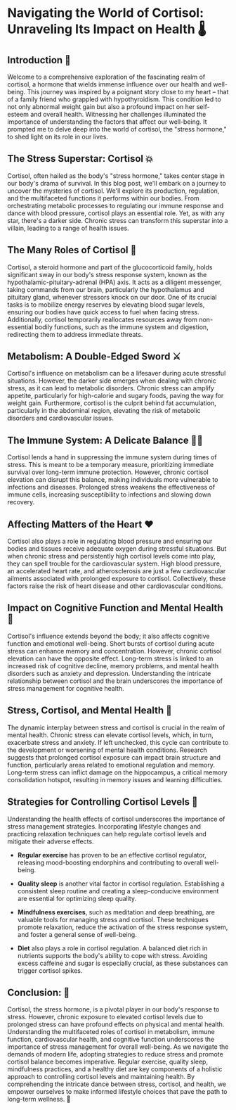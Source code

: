 # Navigating the World of Cortisol: Unraveling Its Impact on Health 🌡️

## Introduction 📖

Welcome to a comprehensive exploration of the fascinating realm of cortisol, a hormone that wields immense influence over our health and well-being. This journey was inspired by a poignant story close to my heart – that of a family friend who grappled with hypothyroidism. This condition led to not only abnormal weight gain but also a profound impact on her self-esteem and overall health. Witnessing her challenges illuminated the importance of understanding the factors that affect our well-being. It prompted me to delve deep into the world of cortisol, the "stress hormone," to shed light on its role in our lives.

## The Stress Superstar: Cortisol 💥

Cortisol, often hailed as the body's "stress hormone," takes center stage in our body's drama of survival. In this blog post, we'll embark on a journey to uncover the mysteries of cortisol. We'll explore its production, regulation, and the multifaceted functions it performs within our bodies. From orchestrating metabolic processes to regulating our immune response and dance with blood pressure, cortisol plays an essential role. Yet, as with any star, there's a darker side. Chronic stress can transform this superstar into a villain, leading to a range of health issues.

## The Many Roles of Cortisol 🧢

Cortisol, a steroid hormone and part of the glucocorticoid family, holds significant sway in our body's stress response system, known as the hypothalamic-pituitary-adrenal (HPA) axis. It acts as a diligent messenger, taking commands from our brain, particularly the hypothalamus and pituitary gland, whenever stressors knock on our door. One of its crucial tasks is to mobilize energy reserves by elevating blood sugar levels, ensuring our bodies have quick access to fuel when facing stress. Additionally, cortisol temporarily reallocates resources away from non-essential bodily functions, such as the immune system and digestion, redirecting them to address immediate threats.

## Metabolism: A Double-Edged Sword ⚔️

Cortisol's influence on metabolism can be a lifesaver during acute stressful situations. However, the darker side emerges when dealing with chronic stress, as it can lead to metabolic disorders. Chronic stress can amplify appetite, particularly for high-calorie and sugary foods, paving the way for weight gain. Furthermore, cortisol is the culprit behind fat accumulation, particularly in the abdominal region, elevating the risk of metabolic disorders and cardiovascular issues.

## The Immune System: A Delicate Balance 🤹‍♂️

Cortisol lends a hand in suppressing the immune system during times of stress. This is meant to be a temporary measure, prioritizing immediate survival over long-term immune protection. However, chronic cortisol elevation can disrupt this balance, making individuals more vulnerable to infections and diseases. Prolonged stress weakens the effectiveness of immune cells, increasing susceptibility to infections and slowing down recovery.

## Affecting Matters of the Heart ❤️

Cortisol also plays a role in regulating blood pressure and ensuring our bodies and tissues receive adequate oxygen during stressful situations. But when chronic stress and persistently high cortisol levels come into play, they can spell trouble for the cardiovascular system. High blood pressure, an accelerated heart rate, and atherosclerosis are just a few cardiovascular ailments associated with prolonged exposure to cortisol. Collectively, these factors raise the risk of heart disease and other cardiovascular conditions.

## Impact on Cognitive Function and Mental Health 🧠

Cortisol's influence extends beyond the body; it also affects cognitive function and emotional well-being. Short bursts of cortisol during acute stress can enhance memory and concentration. However, chronic cortisol elevation can have the opposite effect. Long-term stress is linked to an increased risk of cognitive decline, memory problems, and mental health disorders such as anxiety and depression. Understanding the intricate relationship between cortisol and the brain underscores the importance of stress management for cognitive health.

## Stress, Cortisol, and Mental Health 🤯

The dynamic interplay between stress and cortisol is crucial in the realm of mental health. Chronic stress can elevate cortisol levels, which, in turn, exacerbate stress and anxiety. If left unchecked, this cycle can contribute to the development or worsening of mental health conditions. Research suggests that prolonged cortisol exposure can impact brain structure and function, particularly areas related to emotional regulation and memory. Long-term stress can inflict damage on the hippocampus, a critical memory consolidation hotspot, resulting in memory issues and learning difficulties.

## Strategies for Controlling Cortisol Levels 🦁

Understanding the health effects of cortisol underscores the importance of stress management strategies. Incorporating lifestyle changes and practicing relaxation techniques can help regulate cortisol levels and mitigate their adverse effects. 

- **Regular exercise** has proven to be an effective cortisol regulator, releasing mood-boosting endorphins and contributing to overall well-being.

- **Quality sleep** is another vital factor in cortisol regulation. Establishing a consistent sleep routine and creating a sleep-conducive environment are essential for optimizing sleep quality.

- **Mindfulness exercises**, such as meditation and deep breathing, are valuable tools for managing stress and cortisol. These techniques promote relaxation, reduce the activation of the stress response system, and foster a general sense of well-being.

- **Diet** also plays a role in cortisol regulation. A balanced diet rich in nutrients supports the body's ability to cope with stress. Avoiding excess caffeine and sugar is especially crucial, as these substances can trigger cortisol spikes.

## Conclusion: 🎉

Cortisol, the stress hormone, is a pivotal player in our body's response to stress. However, chronic exposure to elevated cortisol levels due to prolonged stress can have profound effects on physical and mental health. Understanding the multifaceted roles of cortisol in metabolism, immune function, cardiovascular health, and cognitive function underscores the importance of stress management for overall well-being. As we navigate the demands of modern life, adopting strategies to reduce stress and promote cortisol balance becomes imperative. Regular exercise, quality sleep, mindfulness practices, and a healthy diet are key components of a holistic approach to controlling cortisol levels and maintaining health. By comprehending the intricate dance between stress, cortisol, and health, we empower ourselves to make informed lifestyle choices that pave the path to long-term wellness. 🌟

